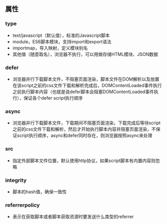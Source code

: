 ## 属性

### type

* text/javascript（默认值），标准的Javascript脚本
* module，ES6脚本模块，支持import和export语法
* importmap，导入映射，定义模块别名
* 其他值（随意取名），浏览器不执行，可以用做存储HTML模块、JSON数据

### defer

* 浏览器并行下载脚本文件，不阻塞页面渲染，脚本文件在DOM解析以及放置在该script之前的css文件下载和解析完成后，DOMContentLoaded事件执行之前执行脚本内容（也就是说defer脚本会阻塞DOMContentLoaded事件执行），保证各个defer script执行顺序

### async

* 浏览器并行下载脚本文件，下载期间不阻塞页面渲染，下载完成后等待script之前的css文件下载和解析，然后才开始执行脚本内容并阻塞页面渲染，不保证script执行顺序，async和defer同时存在，则浏览器按照async来处理

### src

* 指定外部脚本文件位置，默认使用http协议，如果script脚本有内置内容则忽略

### integrity

* 脚本的hash值，确保一致性

### referrerpolicy

* 表示在获取脚本或者脚本获取资源时要发送什么类型的referrer
